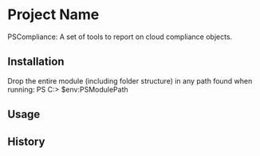 # Project Name

 PSCompliance: A set of tools to report on cloud compliance objects.

## Installation

Drop the entire module (including folder structure) in any path found when running: PS C:\> $env:PSModulePath

## Usage



## History

